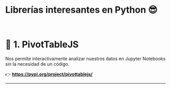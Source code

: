 # Librerías interesantes en Python 😎

<br />

<b><h1>🐍 1. PivotTableJS</h1></b>
</b>
Nos permite interactivamente analizar nuestros datos en Jupyter Notebooks sin la necesidad de un código.</b>

👉 **https://pypi.org/project/pivottablejs/**
****************************************************************************************************************